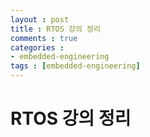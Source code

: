 ```yaml
---
layout : post
title : RTOS 강의 정리
comments : true
categories : 
- embedded-engineering
tags : [embedded-engineering]
---
```

# RTOS 강의 정리

